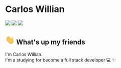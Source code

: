 # Carlos Willian
<a href="https://www.linkedin.com/in/carlooswillian/"><img src="https://img.shields.io/badge/linkedin-0077B5.svg?style=for-the-badge&logo=linkedin&logoColor=white"></a>
<a href="https://www.instagram.com/carlooswillian/"><img src="https://img.shields.io/badge/instagram-E4405F.svg?style=for-the-badge&logo=instagram&logoColor=white"></a>
<a href="mailto:carlodwillian@gmail.com"><img src="https://img.shields.io/badge/e‑mail-D14836.svg?style=for-the-badge&logo=GMail&logoColor=white"></a>

## <img src="https://github.com/CarlosWillian/CarlosWillian/blob/main/wave.gif" width="30px"> What's up my friends
I'm Carlos Willian.<br>
I'm a studying for become a full stack developer 💻 ✨
 
